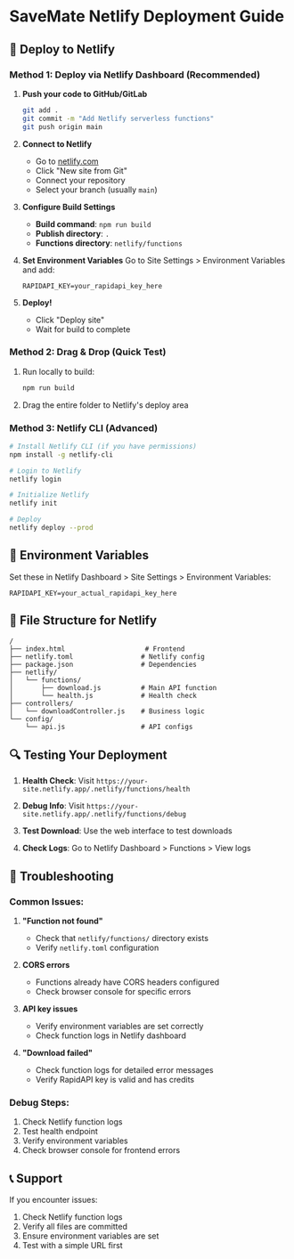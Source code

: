 # SaveMate Netlify Deployment Guide

## 🚀 Deploy to Netlify

### Method 1: Deploy via Netlify Dashboard (Recommended)

1. **Push your code to GitHub/GitLab**
   ```bash
   git add .
   git commit -m "Add Netlify serverless functions"
   git push origin main
   ```

2. **Connect to Netlify**
   - Go to [netlify.com](https://netlify.com)
   - Click "New site from Git"
   - Connect your repository
   - Select your branch (usually `main`)

3. **Configure Build Settings**
   - **Build command**: `npm run build`
   - **Publish directory**: `.`
   - **Functions directory**: `netlify/functions`

4. **Set Environment Variables**
   Go to Site Settings > Environment Variables and add:
   ```
   RAPIDAPI_KEY=your_rapidapi_key_here
   ```

5. **Deploy!**
   - Click "Deploy site"
   - Wait for build to complete

### Method 2: Drag & Drop (Quick Test)

1. Run locally to build:
   ```bash
   npm run build
   ```

2. Drag the entire folder to Netlify's deploy area

### Method 3: Netlify CLI (Advanced)

```bash
# Install Netlify CLI (if you have permissions)
npm install -g netlify-cli

# Login to Netlify
netlify login

# Initialize Netlify
netlify init

# Deploy
netlify deploy --prod
```

## 🔧 Environment Variables

Set these in Netlify Dashboard > Site Settings > Environment Variables:

```
RAPIDAPI_KEY=your_actual_rapidapi_key_here
```

## 📁 File Structure for Netlify

```
/
├── index.html                    # Frontend
├── netlify.toml                 # Netlify config
├── package.json                 # Dependencies
├── netlify/
│   └── functions/
│       ├── download.js          # Main API function
│       └── health.js            # Health check
├── controllers/
│   └── downloadController.js    # Business logic
└── config/
    └── api.js                   # API configs
```

## 🔍 Testing Your Deployment

1. **Health Check**: Visit `https://your-site.netlify.app/.netlify/functions/health`

2. **Debug Info**: Visit `https://your-site.netlify.app/.netlify/functions/debug`

3. **Test Download**: Use the web interface to test downloads

4. **Check Logs**: Go to Netlify Dashboard > Functions > View logs

## 🐛 Troubleshooting

### Common Issues:

1. **"Function not found"**
   - Check that `netlify/functions/` directory exists
   - Verify `netlify.toml` configuration

2. **CORS errors**
   - Functions already have CORS headers configured
   - Check browser console for specific errors

3. **API key issues**
   - Verify environment variables are set correctly
   - Check function logs in Netlify dashboard

4. **"Download failed"**
   - Check function logs for detailed error messages
   - Verify RapidAPI key is valid and has credits

### Debug Steps:

1. Check Netlify function logs
2. Test health endpoint
3. Verify environment variables
4. Check browser console for frontend errors

## 📞 Support

If you encounter issues:
1. Check Netlify function logs
2. Verify all files are committed
3. Ensure environment variables are set
4. Test with a simple URL first
